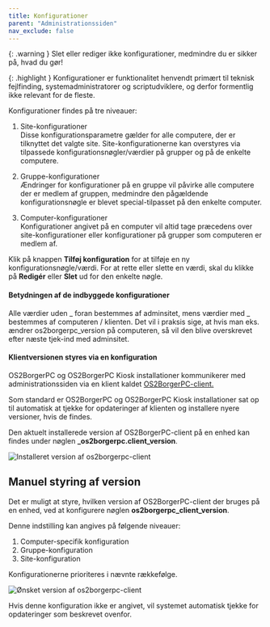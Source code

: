 ```yaml
---
title: Konfigurationer
parent: "Administrationssiden"
nav_exclude: false
---
```


{: .warning }
Slet eller rediger ikke konfigurationer, medmindre du er sikker på, hvad du gør!

{: .highlight }
Konfigurationer er funktionalitet henvendt primært til teknisk fejlfinding, systemadministratorer og scriptudviklere, og derfor formentlig ikke relevant for de fleste.


Konfigurationer findes på tre niveauer:

1. Site-konfigurationer\
Disse konfigurationsparametre gælder for alle computere, der er tilknyttet det valgte site.
Site-konfigurationerne kan overstyres via tilpassede konfigurationsnøgler/værdier på grupper og på de enkelte computere.

2. Gruppe-konfigurationer\
Ændringer for konfigurationer på en gruppe vil påvirke alle computere der er medlem af gruppen, medmindre den pågældende konfigurationsnøgle er blevet special-tilpasset på den enkelte computer.

3. Computer-konfigurationer\
Konfigurationer angivet på en computer vil altid tage præcedens over site-konfigurationer eller konfigurationer på grupper som computeren er medlem af.

Klik på knappen **Tilføj konfiguration** for at tilføje en ny konfigurationsnøgle/værdi.
For at rette eller slette en værdi, skal du klikke på **Redigér** eller **Slet** ud for den enkelte nøgle.

#### Betydningen af de indbyggede konfigurationer
Alle værdier uden _ foran bestemmes af adminsitet, mens værdier med _ bestemmes af computeren / klienten.
Det vil i praksis sige, at hvis man eks. ændrer os2borgerpc_version på computeren, så vil den blive overskrevet efter næste tjek-ind med adminsitet.

#### Klientversionen styres via en konfiguration

OS2BorgerPC og OS2BorgerPC Kiosk installationer kommunikerer med administrationssiden via en klient kaldet <a href="https://github.com/os2borgerpc/os2borgerpc-client" target="_blank" rel="noopener">OS2BorgerPC-client.</a>

Som standard er OS2BorgerPC og OS2BorgerPC Kiosk installationer sat op til automatisk at tjekke for opdateringer af klienten og installere nyere versioner, hvis de findes.

Den aktuelt installerede version af OS2BorgerPC-client på en enhed kan findes under nøglen **_os2borgerpc.client_version**.

![Installeret version af os2borgerpc-client](/assets/images/manual/os2borgerpc-client_installed.png)

## Manuel styring af version
Det er muligt at styre, hvilken version af OS2BorgerPC-client der bruges på en enhed, ved at konfigurere nøglen **os2borgerpc_client_version**.

Denne indstilling kan angives på følgende niveauer:

1. Computer-specifik konfiguration
2. Gruppe-konfiguration
3. Site-konfiguration

Konfigurationerne prioriteres i nævnte rækkefølge.

![Ønsket version af os2borgerpc-client](/assets/images/manual/os2borgerpc-client_desired.png)

Hvis denne konfiguration ikke er angivet, vil systemet automatisk tjekke for opdateringer som beskrevet ovenfor.